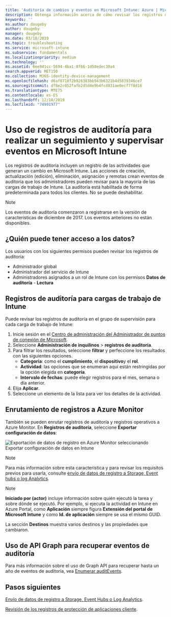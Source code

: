 ```yaml
---
title: 'Auditoría de cambios y eventos en Microsoft Intune: Azure | Microsoft Docs'
description: Obtenga información acerca de cómo revisar los registros de auditoría que registran las actividades de Microsoft Intune.
keywords: ''
ms.author: dougeby
author: dougeby
manager: dougeby
ms.date: 03/18/2019
ms.topic: troubleshooting
ms.service: microsoft-intune
ms.subservice: fundamentals
ms.localizationpriority: medium
ms.technology: ''
ms.assetid: 6ee841cc-5694-4ba1-8f66-1d58edec30a4
search.appverid: MET150
ms.collection: M365-identity-device-management
ms.openlocfilehash: d6af0718f2b926383bb943b6321b4d5839346ce7
ms.sourcegitcommit: df8e2c052fafb2d5d4e9b4fcd831ae0ecf7f8d16
ms.translationtype: MTE75
ms.contentlocale: es-ES
ms.lasthandoff: 12/10/2019
ms.locfileid: "74991977"
---
```

# <a name="use-audit-logs-to-track-and-monitor-events-in-microsoft-intune"></a>Uso de registros de auditoría para realizar un seguimiento y supervisar eventos en Microsoft Intune

Los registros de auditoría incluyen un registro de las actividades que generan un cambio en Microsoft Intune. Las acciones de creación, actualización (edición), eliminación, asignación y remotas crean eventos de auditoría que los administradores pueden revisar para la mayoría de las cargas de trabajo de Intune. La auditoría está habilitada de forma predeterminada para todos los clientes. No se puede deshabilitar.

> [!NOTE]
> Los eventos de auditoría comenzaron a registrarse en la versión de características de diciembre de 2017. Los eventos anteriores no están disponibles.

## <a name="who-can-access-the-data"></a>¿Quién puede tener acceso a los datos?

Los usuarios con los siguientes permisos pueden revisar los registros de auditoría:

- Administrador global
- Administrador del servicio de Intune
- Administradores asignados a un rol de Intune con los permisos **Datos de auditoría** - **Lectura**

## <a name="audit-logs-for-intune-workloads"></a>Registros de auditoría para cargas de trabajo de Intune

Puede revisar los registros de auditoría en el grupo de supervisión para cada carga de trabajo de Intune:

1. Inicie sesión en el [Centro de administración del Administrador de puntos de conexión de Microsoft](https://go.microsoft.com/fwlink/?linkid=2109431).
2. Seleccione **Administración de inquilinos** > **registros de auditoría**.
3. Para filtrar los resultados, seleccione **filtrar** y perfeccione los resultados con las siguientes opciones.
    - **Categoría**: como el **cumplimiento**, el **dispositivo**y el **rol**.
    - **Actividad**: las opciones que se enumeran aquí están restringidas por la opción elegida en **categoría**.
    - **Intervalo de fechas**: puede elegir registros para el mes, semana o día anterior.
4. Elija **Aplicar**.
4. Seleccione un elemento de la lista para ver los detalles de la actividad.

## <a name="route-logs-to-azure-monitor"></a>Enrutamiento de registros a Azure Monitor

También se pueden enrutar registros de auditoría y registros operativos a Azure Monitor. En **Registros de auditoría**, seleccione **Exportar configuración de datos**:

![Exportación de datos de registro en Azure Monitor seleccionando Exportar configuración de datos en Intune](./media/monitor-audit-logs/audit-logs-export-data-settings.png)

> [!NOTE]
> Para más información sobre esta característica y para revisar los requisitos previos para usarla, consulte [envío de datos de registro a Storage, Event hubs o log Analytics](review-logs-using-azure-monitor.md).

> [!NOTE]
> **Iniciado por (actor)** incluye información sobre quién ejecutó la tarea y sobre dónde se ejecutó. Por ejemplo, si ejecuta la actividad en Intune en Azure Portal, como **Aplicación** siempre figura **Extensión del portal de Microsoft Intune** y como **Id. de aplicación** siempre se usa el mismo GUID.
>
> La sección **Destinos** muestra varios destinos y las propiedades que cambiaron.  

## <a name="use-graph-api-to-retrieve-audit-events"></a>Uso de API Graph para recuperar eventos de auditoría

Para más información sobre el uso de Graph API para recuperar hasta un año de eventos de auditoría, vea [Enumerar auditEvents](https://docs.microsoft.com/graph/api/intune-auditing-auditevent-list?view=graph-rest-1.0).

## <a name="next-steps"></a>Pasos siguientes

[Envío de datos de registro a Storage, Event Hubs o Log Analytics](review-logs-using-azure-monitor.md).

[Revisión de los registros de protección de aplicaciones cliente](../apps/app-protection-policy-settings-log.md).
